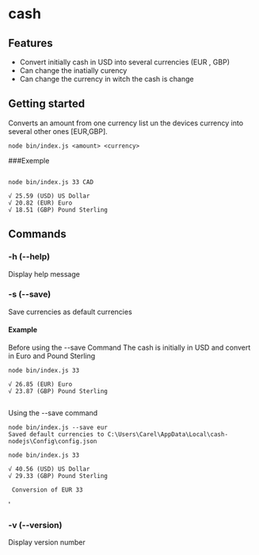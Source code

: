 # cash

## Features

- Convert initially cash in USD  into several currencies (EUR , GBP)
- Can change the inatially curency
- Can change the currency in witch the cash is change



## Getting started

Converts an amount from one currency list un the devices currency into several other ones [EUR,GBP].

```
node bin/index.js <amount> <currency>

```
###Exemple

```

node bin/index.js 33 CAD

√ 25.59 (USD) US Dollar
√ 20.82 (EUR) Euro
√ 18.51 (GBP) Pound Sterling

```



## Commands

### -h (--help)
Display help message


### -s (--save)
Save currencies as default currencies

#### Example
Before using the --save Command
The cash is initially in USD and convert in Euro and Pound Sterling
```
node bin/index.js 33

√ 26.85 (EUR) Euro
√ 23.87 (GBP) Pound Sterling


```
Using the --save command

```
node bin/index.js --save eur
Saved default currencies to C:\Users\Carel\AppData\Local\cash-nodejs\Config\config.json

node bin/index.js 33

√ 40.56 (USD) US Dollar
√ 29.33 (GBP) Pound Sterling

 Conversion of EUR 33

```
'


### -v (--version)
Display version number
